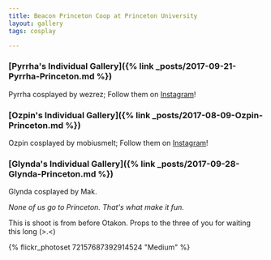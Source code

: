 ```yaml
---
title: Beacon Princeton Coop at Princeton University
layout: gallery
tags: cosplay

---
```


### [Pyrrha's Individual Gallery]({% link _posts/2017-09-21-Pyrrha-Princeton.md %})

Pyrrha cosplayed by wezrez; Follow them on [Instagram](https://www.instagram.com/wezrez)! 

### [Ozpin's Individual Gallery]({% link _posts/2017-08-09-Ozpin-Princeton.md %})

Ozpin cosplayed by mobiusmelt; Follow them on [Instagram](https://www.instagram.com/mobiusmelt)!

### [Glynda's Individual Gallery]({% link _posts/2017-09-28-Glynda-Princeton.md %})

Glynda cosplayed by Mak.

*None of us go to Princeton. That's what make it fun.*

This is shoot is from before Otakon. Props to the three of you for waiting this long (>.<)

{% flickr_photoset 72157687392914524 "Medium" %}